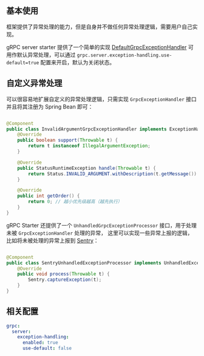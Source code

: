 ## 基本使用

框架提供了异常处理的能力，但是自身并不做任何异常处理逻辑，需要用户自己实现。

gRPC server starter
提供了一个简单的实现 [DefaultGrpcExceptionHandler](https://github.com/DanielLiu1123/grpc-starter/blob/main/grpc-boot-autoconfigure/grpc-server-boot-autoconfigure/src/main/java/com/freemanan/starter/grpc/server/feature/exceptionhandling/DefaultGrpcExceptionHandler.java)
可用作默认异常处理，可以通过 `grpc.server.exception-handling.use-default=true` 配置来开启，默认为关闭状态。

## 自定义异常处理

可以很容易地扩展自定义的异常处理逻辑，只需实现 `GrpcExceptionHandler` 接口并且将其注册为 Spring Bean 即可：

```java

@Component
public class InvalidArgumentGrpcExceptionHandler implements ExceptionHandler {
    @Override
    public boolean support(Throwable t) {
        return t instanceof IllegalArgumentException;
    }

    @Override
    public StatusRuntimeException handle(Throwable t) {
        return Status.INVALID_ARGUMENT.withDescription(t.getMessage()).asRuntimeException();
    }

    @Override
    public int getOrder() {
        return 0; // 越小优先级越高（越先执行）
    }
}
```

gRPC Starter 还提供了一个 `UnhandledGrpcExceptionProcessor` 接口，用于处理未被 `GrpcExceptionHandler` 处理的异常，
这里可以实现一些异常上报的逻辑，比如将未被处理的异常上报到 [Sentry](https://sentry.io/)：

```java

@Component
public class SentryUnhandledExceptionProcessor implements UnhandledExceptionProcessor {
    @Override
    public void process(Throwable t) {
        Sentry.captureException(t);
    }
}
```

## 相关配置

```yaml
grpc:
  server:
    exception-handling:
      enabled: true
      use-default: false
```
